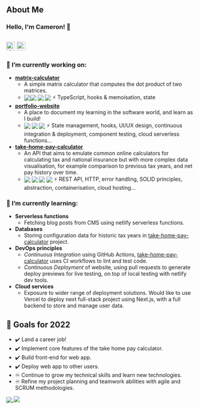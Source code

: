 ## About Me
### Hello, I'm Cameron! 👋
 <a href="https://www.linkedin.com/in/cameron-mackenzie1999/" target="_blank"><img alt="linkedin | LinkedIn" height="23px" src="https://img.shields.io/badge/LinkedIn-0077B5?style=for-the-badge&logo=linkedin&logoColor=white" /></a> <a href="https://www.cameronmackenzie.dev" target="_blank"><img alt="website link" height="23px" src="https://img.shields.io/badge/Website-10b981?style=for-the-badge&logo=&logoColor=white" /></a>  
---
### 🔭 I’m currently working on:
- [**matrix-calculator**](https://github.com/CameronMackenzie99/matrix-calculator)
	- A simple matrix calculator that computes the dot product of two matrices.
	- <img align="center" src="https://img.shields.io/badge/react-%2320232a.svg?style=for-the-badge&logo=react&logoColor=%2361DAFB" /><img align="center" src="https://img.shields.io/badge/typescript-%23007ACC.svg?style=for-the-badge&logo=typescript&logoColor=white" /> <img align="center" src="https://img.shields.io/badge/tailwindcss-%2338B2AC.svg?style=for-the-badge&logo=tailwind-css&logoColor=white" /> <img align="center" src="https://img.shields.io/badge/netlify-%23000000.svg?style=for-the-badge&logo=netlify&logoColor=#00C7B7" /> ⚡ TypeScript, hooks & memoisation, state
- [**portfolio-website**](https://github.com/CameronMackenzie99/portfolio-website) 
	- A place to document my learning in the software world, and learn as I build!
	- <img align="center" src="https://img.shields.io/badge/react-%2320232a.svg?style=for-the-badge&logo=react&logoColor=%2361DAFB" /> <img align="center" src="https://img.shields.io/badge/tailwindcss-%2338B2AC.svg?style=for-the-badge&logo=tailwind-css&logoColor=white" /> <img align="center" src="https://img.shields.io/badge/netlify-%23000000.svg?style=for-the-badge&logo=netlify&logoColor=#00C7B7" /> ⚡ State management, hooks, UI/UX design, continuous integration & deployment, component testing, cloud serverless functions...
- [**take-home-pay-calculator**](https://github.com/CameronMackenzie99/take-home-pay-calculator)
	- An API that aims to emulate common online calculators for calculating tax and national insurance but with more complex data visualisation, for example comparison to previous tax years, and net pay history over time.
	- <img align="center" src="https://img.shields.io/badge/python-3670A0?style=for-the-badge&logo=python&logoColor=ffdd54" /> <img align="center" src="https://img.shields.io/badge/FastAPI-005571?style=for-the-badge&logo=fastapi" /> <img align="center" src="https://img.shields.io/badge/docker-%230db7ed.svg?style=for-the-badge&logo=docker&logoColor=white" /> <img align="center" src="https://img.shields.io/badge/AWS-%23FF9900.svg?style=for-the-badge&logo=amazon-aws&logoColor=white" /> ⚡ REST API, HTTP, error handling, SOLID principles, abstraction, containerisation, cloud hosting...
	
### 🌱 I’m currently learning:
- **Serverless functions**
	- Fetching blog posts from CMS using netlify serverless functions.
- **Databases**
	- Storing configuration data for historic tax years in [take-home-pay-calculator](https://github.com/CameronMackenzie99/take-home-pay-calculator) project.
- **DevOps principles**
	- _Continuous Integration_ using GitHub Actions, [take-home-pay-calculator](https://github.com/CameronMackenzie99/take-home-pay-calculator) uses CI workflows to lint and test code. 
	- _Continuous Deployment_ of website, using pull requests to generate deploy previews for live testing, on top of local testing with netlify dev tools.
- **Cloud services**
	- Exposure to wider range of deployment solutions. Would like to use Vercel to deploy next full-stack project using Next.js, with a full backend to store and manage user data.

## 🥅 Goals for 2022
- ✔️ Land a career job!
- ✔️ Implement core features of the take home pay calculator.
- ✔️ Build front-end for web app.
- ✔️ Deploy web app to other users.
- ♾️ Continue to grow my technical skills and learn new technologies.
- ♾️ Refine my project planning and teamwork abilities with agile and SCRUM methodologies.

<a href="https://github.com/anuraghazra/github-readme-stats">
  <img align="center" src="https://github-readme-stats.vercel.app/api?username=CameronMackenzie99&theme=dark&show_icons=true" />
</a>
<a href="https://github.com/anuraghazra/github-readme-stats">
  <img align="top" src="https://github-readme-stats.vercel.app/api/top-langs/?username=CameronMackenzie99&hide=html&layout=compact&theme=dark" />
</a>
<!--
**CameronMackenzie99/CameronMackenzie99** is a ✨ _special_ ✨ repository because its `README.md` (this file) appears on your GitHub profile.

Here are some ideas to get you started:

- 🔭 I’m currently working on ...
- 🌱 I’m currently learning ...
- 👯 I’m looking to collaborate on ...
- 🤔 I’m looking for help with ...
- 💬 Ask me about ...
- 📫 How to reach me: ...
- 😄 Pronouns: ...
- ⚡ Fun fact: ...
-->
